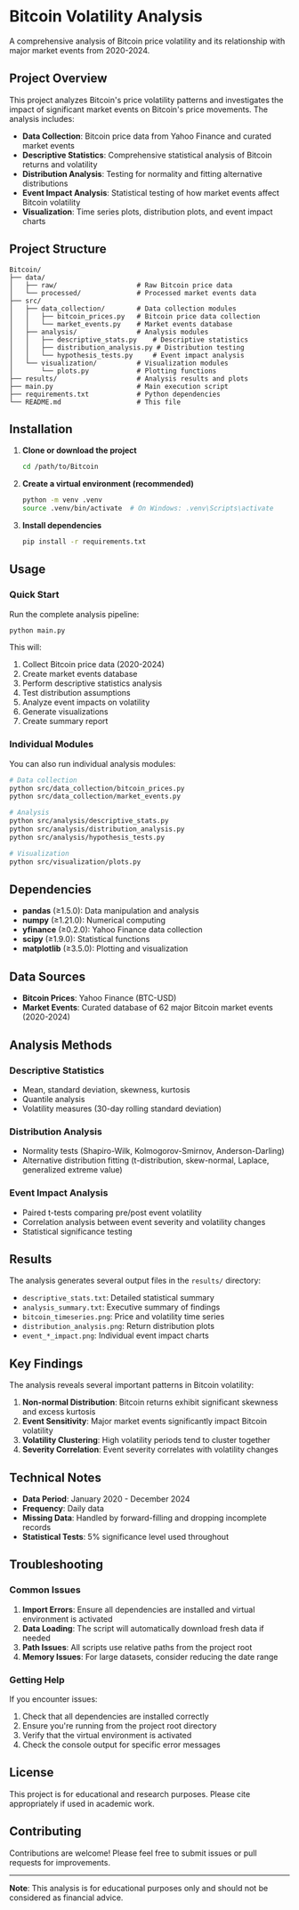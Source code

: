 # Bitcoin Volatility Analysis

A comprehensive analysis of Bitcoin price volatility and its relationship with major market events from 2020-2024.

## Project Overview

This project analyzes Bitcoin's price volatility patterns and investigates the impact of significant market events on Bitcoin's price movements. The analysis includes:

- **Data Collection**: Bitcoin price data from Yahoo Finance and curated market events
- **Descriptive Statistics**: Comprehensive statistical analysis of Bitcoin returns and volatility
- **Distribution Analysis**: Testing for normality and fitting alternative distributions
- **Event Impact Analysis**: Statistical testing of how market events affect Bitcoin volatility
- **Visualization**: Time series plots, distribution plots, and event impact charts

## Project Structure

```
Bitcoin/
├── data/
│   ├── raw/                    # Raw Bitcoin price data
│   └── processed/              # Processed market events data
├── src/
│   ├── data_collection/        # Data collection modules
│   │   ├── bitcoin_prices.py   # Bitcoin price data collection
│   │   └── market_events.py    # Market events database
│   ├── analysis/               # Analysis modules
│   │   ├── descriptive_stats.py    # Descriptive statistics
│   │   ├── distribution_analysis.py # Distribution testing
│   │   └── hypothesis_tests.py     # Event impact analysis
│   └── visualization/          # Visualization modules
│       └── plots.py            # Plotting functions
├── results/                    # Analysis results and plots
├── main.py                     # Main execution script
├── requirements.txt            # Python dependencies
└── README.md                   # This file
```

## Installation

1. **Clone or download the project**
   ```bash
   cd /path/to/Bitcoin
   ```

2. **Create a virtual environment (recommended)**
   ```bash
   python -m venv .venv
   source .venv/bin/activate  # On Windows: .venv\Scripts\activate
   ```

3. **Install dependencies**
   ```bash
   pip install -r requirements.txt
   ```

## Usage

### Quick Start

Run the complete analysis pipeline:

```bash
python main.py
```

This will:
1. Collect Bitcoin price data (2020-2024)
2. Create market events database
3. Perform descriptive statistics analysis
4. Test distribution assumptions
5. Analyze event impacts on volatility
6. Generate visualizations
7. Create summary report

### Individual Modules

You can also run individual analysis modules:

```bash
# Data collection
python src/data_collection/bitcoin_prices.py
python src/data_collection/market_events.py

# Analysis
python src/analysis/descriptive_stats.py
python src/analysis/distribution_analysis.py
python src/analysis/hypothesis_tests.py

# Visualization
python src/visualization/plots.py
```

## Dependencies

- **pandas** (≥1.5.0): Data manipulation and analysis
- **numpy** (≥1.21.0): Numerical computing
- **yfinance** (≥0.2.0): Yahoo Finance data collection
- **scipy** (≥1.9.0): Statistical functions
- **matplotlib** (≥3.5.0): Plotting and visualization

## Data Sources

- **Bitcoin Prices**: Yahoo Finance (BTC-USD)
- **Market Events**: Curated database of 62 major Bitcoin market events (2020-2024)

## Analysis Methods

### Descriptive Statistics
- Mean, standard deviation, skewness, kurtosis
- Quantile analysis
- Volatility measures (30-day rolling standard deviation)

### Distribution Analysis
- Normality tests (Shapiro-Wilk, Kolmogorov-Smirnov, Anderson-Darling)
- Alternative distribution fitting (t-distribution, skew-normal, Laplace, generalized extreme value)

### Event Impact Analysis
- Paired t-tests comparing pre/post event volatility
- Correlation analysis between event severity and volatility changes
- Statistical significance testing

## Results

The analysis generates several output files in the `results/` directory:

- `descriptive_stats.txt`: Detailed statistical summary
- `analysis_summary.txt`: Executive summary of findings
- `bitcoin_timeseries.png`: Price and volatility time series
- `distribution_analysis.png`: Return distribution plots
- `event_*_impact.png`: Individual event impact charts

## Key Findings

The analysis reveals several important patterns in Bitcoin volatility:

1. **Non-normal Distribution**: Bitcoin returns exhibit significant skewness and excess kurtosis
2. **Event Sensitivity**: Major market events significantly impact Bitcoin volatility
3. **Volatility Clustering**: High volatility periods tend to cluster together
4. **Severity Correlation**: Event severity correlates with volatility changes

## Technical Notes

- **Data Period**: January 2020 - December 2024
- **Frequency**: Daily data
- **Missing Data**: Handled by forward-filling and dropping incomplete records
- **Statistical Tests**: 5% significance level used throughout

## Troubleshooting

### Common Issues

1. **Import Errors**: Ensure all dependencies are installed and virtual environment is activated
2. **Data Loading**: The script will automatically download fresh data if needed
3. **Path Issues**: All scripts use relative paths from the project root
4. **Memory Issues**: For large datasets, consider reducing the date range

### Getting Help

If you encounter issues:
1. Check that all dependencies are installed correctly
2. Ensure you're running from the project root directory
3. Verify that the virtual environment is activated
4. Check the console output for specific error messages

## License

This project is for educational and research purposes. Please cite appropriately if used in academic work.

## Contributing

Contributions are welcome! Please feel free to submit issues or pull requests for improvements.

---

**Note**: This analysis is for educational purposes only and should not be considered as financial advice.
